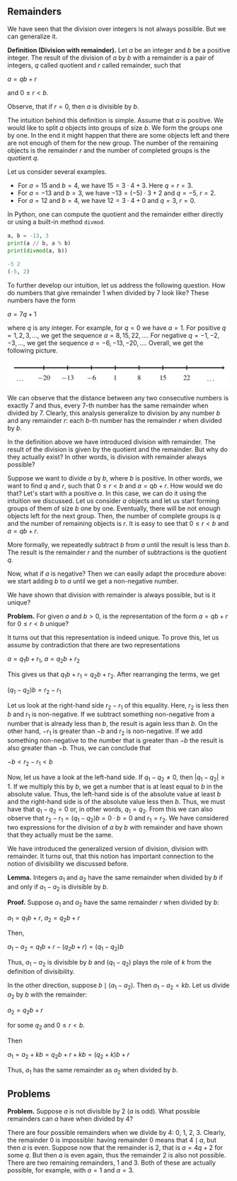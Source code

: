 ## Remainders
We have seen that the division over integers is not always possible. But we can generalize it. 

__Definition (Division with remainder).__ Let $a$ be an integer and $b$ be a positive integer. The result of the division of $a$ by $b$ with a remainder is a pair of integers, $q$ called quotient and $r$ called remainder, such that 

$a = qb + r$

and $0 \leq r < b$.

Observe, that if $r = 0$, then $a$ is divisible by $b$.

The intuition behind this definition is simple. Assume that $a$ is positive. We would like to split $a$ objects into groups of size $b$. We form the groups one by one. In the end it might happen that there are some objects left and there are not enough of them for the new group. The number of the remaining objects is the remainder $r$ and the number of completed groups is the quotient $q$. 

Let us consider several examples.

* For $a = 15$ and $b = 4$, we have $15 = 3 \cdot 4 + 3$. Here $q = r = 3$.
* For $a = -13$ and $b = 3$, we have $-13 = (-5) \cdot 3 + 2$ and $q = -5$, $r = 2$.
* For $a = 12$ and $b = 4$, we have $12 = 3 \cdot 4 + 0$ and $q = 3$, $r = 0$.

In Python, one can compute the quotient and the remainder either directly or using a built-in method `divmod`.

```python
a, b = -13, 3
print(a // b, a % b)
print(divmod(a, b))
```

```python
-5 2
(-5, 2)
```

To further develop our intuition, let us address the following question. How do numbers that give remainder $1$ when divided by $7$ look like? These numbers have the form 

$a = 7q + 1$

where $q$ is any integer. For example, for $q = 0$ we have $a = 1$. For positive $q = 1, 2, 3, ...$, we get the sequence $a = 8, 15, 22, ...$. For negative $q = -1, -2, -3, ...$, we get the sequence $a = -6, -13, -20, ...$. Overall, we get the following picture.

![number line for a = 7q + 1](remainders-fig1.png)

We can observe that the distance between any two consecutive numbers is exactly 7 and thus, every 7-th number has the same remainder when divided by 7. Clearly, this analysis generalize to division by any number $b$ and any remainder $r$: each $b$-th number has the remainder $r$ when divided by $b$. 

In the definition above we have introduced division with remainder. The result of the division is given by the quotient and the remainder. But why do they actually exist? In other words, is division with remainder always possible?

Suppose we want to divide $a$ by $b$, where $b$ is positive. In other words, we want to find $q$ and $r$, such that $0 \leq r < b$ and $a = qb + r$. How would we do that? Let's start with a positive $a$. In this case, we can do it using the intuition we discussed. Let us consider $a$ objects and let us start forming groups of them of size $b$ one by one. Eventually, there will be not enough objects left for the next group. Then, the number of complete groups is $q$ and the number of remaining objects is $r$. It is easy to see that $0 \leq r < b$ and $a = qb + r$.

More formally, we repeatedly subtract $b$ from $a$ until the result is less than $b$. The result is the remainder $r$ and the number of subtractions is the quotient $q$.

Now, what if $a$ is negative? Then we can easily adapt the procedure above: we start adding $b$ to $a$ until we get a non-negative number.

We have shown that division with remainder is always possible, but is it unique?

__Problem.__ For given $a$ and $b > 0$, is the representation of the form $a = qb + r$ for $0 \leq r < b$ unique?

It turns out that this representation is indeed unique. To prove this, let us assume by contradiction that there are two representations

$a = q_1b + r_1$, $a = q_2b + r_2$

This gives us that $q_1b + r_1 = q_2b + r_2$. After rearranging the terms, we get

$(q_1 - q_2)b = r_2 - r_1$

Let us look at the right-hand side $r_2 - r_1$ of this equality. Here, $r_2$ is less then $b$ and $r_1$ is non-negative. If we subtract something non-negative from a number that is already less than $b$, the result is again less than $b$. On the other hand, $-r_1$ is greater than $-b$ and $r_2$ is non-negative. If we add something non-negative to the number that is greater than $-b$ the result is also greater than $-b$. Thus, we can conclude that

$-b < r_2 - r_1 < b$

Now, let us have a look at the left-hand side. If $q_1 - q_2 \ne 0$, then $\lvert q_1 - q_2 \rvert \geq 1$. If we multiply this by $b$, we get a number that is at least equal to $b$ in the absolute value. Thus, the left-hand side is of the absolute value at least $b$ and the right-hand side is of the absolute value less then $b$. Thus, we must have that $q_1 - q_2 = 0$ or, in other words, $q_1 = q_2$. From this we can also observe that $r_2 - r_1 = (q_1 - q_2)b = 0 \cdot b = 0$ and $r_1 = r_2$. We have considered two expressions for the division of $a$ by $b$ with remainder and have shown that they actually must be the same.

We have introduced the generalized version of division, division with remainder. It turns out, that this notion has important connection to the notion of divisibility we discussed before.

__Lemma.__ Integers $a_1$ and $a_2$ have the same remainder when divided by $b$ if and only if $a_1 - a_2$ is divisible by $b$.

__Proof.__ Suppose $a_1$ and $a_2$ have the same remainder $r$ when divided by $b$:

$a_1 = q_1b + r$, $a_2 = q_2b + r$

Then, 

$a_1 - a_2 = q_1b + r - (q_2b +r) = (q_1 - q_2)b$

Thus, $a_1 - a_2$ is divisible by $b$ and $(q_1 - q_2)$ plays the role of $k$ from the definition of divisibility.

In the other direction, suppose $b \mid (a_1 - a_2)$. Then $a_1 - a_2 = kb$. Let us divide $a_2$ by $b$ with the remainder:

$a_2 = q_2b + r$

for some $q_2$ and $0 \leq r < b$.

Then 

$a_1 = a_2 + kb = q_2b + r + kb = (q_2 + k)b + r$

Thus, $a_1$ has the same remainder as $a_2$ when divided by $b$.

## Problems
__Problem.__ Suppose $a$ is not divisible by $2$ ($a$ is odd). What possible remainders can $a$ have when divided by $4$?

There are four possible remainders when we divide by $4$: $0$, $1$, $2$, $3$. Clearly, the remainder $0$ is impossible: having remainder 0 means that $4 \mid a$, but then $a$ is even. Suppose now that the remainder is $2$, that is $a = 4q + 2$ for some $q$. But then $a$ is even again, thus the remainder $2$ is also not possible. There are two remaining remainders, $1$ and $3$. Both of these are actually possible, for example, with $a = 1$ and $a = 3$.
